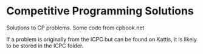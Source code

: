# Competitive Programming Solutions
Solutions to CP problems. Some code from cpbook.net

If a problem is originally from the ICPC but can be found on Kattis, it is likely to be stored in the ICPC folder.